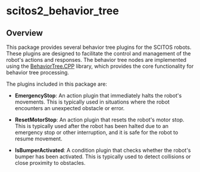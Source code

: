 # scitos2_behavior_tree

## Overview

This package provides several behavior tree plugins for the SCITOS robots. These plugins are designed to facilitate the control and management of the robot's actions and responses. The behavior tree nodes are implemented using the [BehaviorTree.CPP] library, which provides the core functionality for behavior tree processing.

The plugins included in this package are:

* **EmergencyStop**: An action plugin that immediately halts the robot's movements. This is typically used in situations where the robot encounters an unexpected obstacle or error.

* **ResetMotorStop**: An action plugin that resets the robot's motor stop. This is typically used after the robot has been halted due to an emergency stop or other interruption, and it is safe for the robot to resume movement.

* **IsBumperActivated**: A condition plugin that checks whether the robot's bumper has been activated. This is typically used to detect collisions or close proximity to obstacles.

[BehaviorTree.CPP]: https://github.com/BehaviorTree/BehaviorTree.CPP